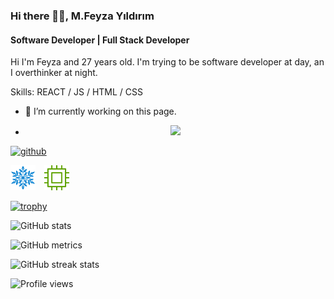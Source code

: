 ### Hi there 🤘🏻, M.Feyza Yıldırım
#### Software Developer | Full Stack Developer
Hi I'm Feyza and 27 years old. I'm trying to be software developer at day, an I overthinker at night.

Skills: REACT / JS / HTML / CSS

- 🔭 I’m currently working on this page.

- <p align="center"><img src="https://i.imgur.com/A6bWGFl.gif"/>


[<img src='https://cdn.jsdelivr.net/npm/simple-icons@3.0.1/icons/github.svg' alt='github' height='40'>](https://github.com/Mfeyza)  

<a href='https://archiveprogram.github.com/'><img src='https://raw.githubusercontent.com/acervenky/animated-github-badges/master/assets/acbadge.gif' width='40' height='40'></a> <a href='https://docs.github.com/en/developers'><img src='https://raw.githubusercontent.com/acervenky/animated-github-badges/master/assets/devbadge.gif' width='40' height='40'></a> 

[![trophy](https://github-profile-trophy.vercel.app/?username=Mfeyza)](https://github.com/ryo-ma/github-profile-trophy)

![GitHub stats](https://github-readme-stats.vercel.app/api?username=Mfeyza&show_icons=true&count_private=true)  

![GitHub metrics](https://metrics.lecoq.io/Mfeyza)  

![GitHub streak stats](https://streak-stats.demolab.com/?user=Mfeyza)  

![Profile views](https://gpvc.arturio.dev/Mfeyza)  
